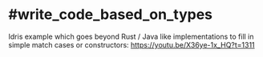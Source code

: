 # #write_code_based_on_types
Idris example which goes beyond Rust / Java like implementations to fill in simple match cases or constructors:
https://youtu.be/X36ye-1x_HQ?t=1311
